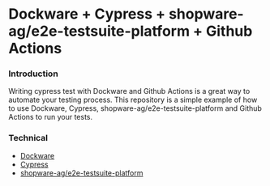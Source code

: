 # Dockware + Cypress + shopware-ag/e2e-testsuite-platform + Github Actions

### Introduction
Writing cypress test with Dockware and Github Actions is a great way to automate your testing process. This repository is a simple example of how to use Dockware, Cypress, shopware-ag/e2e-testsuite-platform and Github Actions to run your tests.


### Technical
- [Dockware](https://dockware.io/)
- [Cypress](https://www.cypress.io/)
- [shopware-ag/e2e-testsuite-platform](https://www.npmjs.com/package/@shopware-ag/e2e-testsuite-platform)


